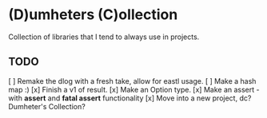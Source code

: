 # (D)umheters (C)ollection
Collection of libraries that I tend to always use in projects.

## TODO
[ ] Remake the dlog with a fresh take, allow for eastl usage.
[ ] Make a hash map :)
[x] Finish a v1 of result.
[x] Make an Option type.
[x] Make an assert - with __assert__ and __fatal assert__ functionality
[x] Move into a new project, dc? Dumheter's Collection?
